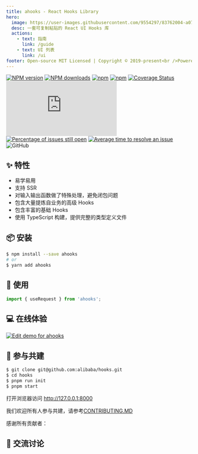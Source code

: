 ```yaml
---
title: ahooks - React Hooks Library
hero:
  image: https://user-images.githubusercontent.com/9554297/83762004-a0761b00-a6a9-11ea-83b4-9c8ff721d4b8.png
  desc: 一套可复制粘贴的 React UI Hooks 库
  actions:
    - text: 指南
      link: /guide
    - text: UI 列表
      link: /ui
footer: Open-source MIT Licensed | Copyright © 2019-present<br />Powered by [dumi](https://d.umijs.org)
---
```


[![NPM version][image-1]][1] [![NPM downloads][image-2]][2] [![npm](https://img.shields.io/npm/dw/ahooks-v2?label=downloads%28v2%29)](https://www.npmjs.com/package/ahooks-v2) [![npm](https://img.shields.io/github/issues/alibaba/hooks)](https://github.com/alibaba/hooks/issues) [![Coverage Status](https://coveralls.io/repos/github/alibaba/hooks/badge.svg?branch=master)](https://coveralls.io/github/alibaba/hooks?branch=master) ![gzip size](https://img.badgesize.io/https:/unpkg.com/ahooks/dist/ahooks.js?label=gzip%20size&compression=gzip) [![Percentage of issues still open](http://isitmaintained.com/badge/open/alibaba/hooks.svg)](http://isitmaintained.com/project/alibaba/hooks 'Percentage of issues still open') [![Average time to resolve an issue](http://isitmaintained.com/badge/resolution/alibaba/hooks.svg)](http://isitmaintained.com/project/alibaba/hooks 'Average time to resolve an issue') ![GitHub](https://img.shields.io/github/license/alibaba/hooks)

## ✨ 特性

- 易学易用
- 支持 SSR
- 对输入输出函数做了特殊处理，避免闭包问题
- 包含大量提炼自业务的高级 Hooks
- 包含丰富的基础 Hooks
- 使用 TypeScript 构建，提供完整的类型定义文件

## 📦 安装

```bash
$ npm install --save ahooks
# or
$ yarn add ahooks
```

## 🔨 使用

```ts
import { useRequest } from 'ahooks';
```

## 💻 在线体验

[![Edit demo for ahooks](https://codesandbox.io/static/img/play-codesandbox.svg)](https://codesandbox.io/s/demo-for-ahooks-forked-fg79k?file=/src/App.js)

## 🤝 参与共建

```bash
$ git clone git@github.com:alibaba/hooks.git
$ cd hooks
$ pnpm run init
$ pnpm start
```

打开浏览器访问 http://127.0.0.1:8000

我们欢迎所有人参与共建，请参考[CONTRIBUTING.MD](https://github.com/alibaba/hooks/blob/master/CONTRIBUTING.zh-CN.MD)

感谢所有贡献者：

<!-- <a href="https://github.com/alibaba/hooks/graphs/contributors">
  <img src="https://opencollective.com/ahooks/contributors.svg?width=960&button=false" alt="contributors" />
</a> -->

## 👥 交流讨论

<!-- <img src="https://user-images.githubusercontent.com/12526493/141303172-68f25577-c7b7-4ff7-bdff-25fd0f4d5214.JPG" width="300" /> -->

[1]: https://www.npmjs.com/package/ahooks
[2]: https://npmjs.org/package/ahooks
[image-1]: https://img.shields.io/npm/v/ahooks.svg?style=flat
[image-2]: https://img.shields.io/npm/dm/ahooks.svg?style=flat
